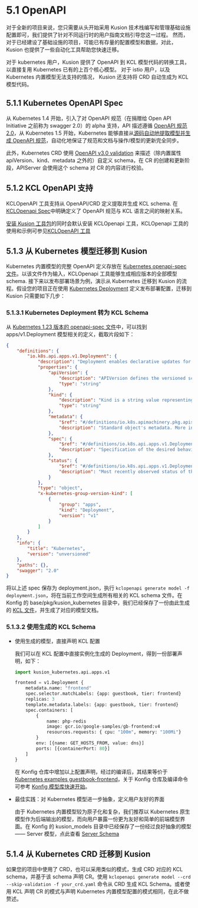 # 5.1 OpenAPI

对于全新的项目来说，您只需要从头开始采用 Kusion 技术栈编写和管理基础设施配置即可，我们提供了针对不同运行时的用户指南文档引导您这一过程。 然而，对于已经建设了基础设施的项目，可能已有存量的配置模型和数据，对此，Kusion 也提供了一些自动化工具帮助您快速迁移。

对于 kubernetes 用户，Kusion 提供了 OpenAPI 到 KCL 模型代码的转换工具，以直接复用 Kubernetes 已有的上百个核心模型。 对于 istio 用户，以及 Kubernetes 内置模型无法支持的情况， Kusion 还支持将 CRD 自动生成为 KCL 模型代码。

## 5.1.1 Kubernetes OpenAPI Spec

从 Kubernetes 1.4 开始，引入了对 OpenAPI 规范（在捐赠给 Open API Initiative 之前称为 swagger 2.0）的 alpha 支持，API 描述遵循 [OpenAPI 规范 2.0](https://github.com/OAI/OpenAPI-Specification/blob/main/versions/2.0.md)，从 Kubernetes 1.5 开始，Kubernetes 能够直接从[源码自动地提取模型并生成 OpenAPI 规范](https://github.com/kubernetes/kube-openapi)，自动化地保证了规范和文档与操作/模型的更新完全同步。

此外，Kubernetes CRD 使用 [OpenAPI v3.0 validation](https://kubernetes.io/docs/tasks/extend-kubernetes/custom-resources/custom-resource-definitions/#validation) 来描述（除内置属性 apiVersion、kind、metadata 之外的）自定义 schema，在 CR 的创建和更新阶段，APIServer 会使用这个 schema 对 CR 的内容进行校验。

## 5.1.2 KCL OpenAPI 支持

KCLOpenAPI 工具支持从 OpenAPI/CRD 定义提取并生成 KCL schema. 在[KCLOpenapi Spec](https://kusionstack.io/docs/reference/cli/openapi/spec)中明确定义了 OpenAPI 规范与 KCL 语言之间的映射关系。

[安装 Kusion 工具包](https://kusionstack.io/docs/user_docs/getting-started/install)的同时会默认安装 KCLOpenapi 工具，KCLOpenapi 工具的使用和示例可参见[KCLOpenAPI 工具](https://kusionstack.io/docs/reference/cli/openapi)

## 5.1.3 从 Kubernetes 模型迁移到 Kusion

Kubernetes 内置模型的完整 OpenAPI 定义存放在 [Kubernetes openapi-spec 文件](https://github.com/kubernetes/kubernetes/blob/master/api/openapi-spec/swagger.json)。以该文件作为输入，KCLOpenapi 工具能够生成相应版本的全部模型 schema. 接下来以发布部署场景为例，演示从 Kubernetes 迁移到 Kusion 的流程。假设您的项目正在使用 [Kubernetes Deployment](https://kubernetes.io/docs/concepts/workloads/controllers/deployment/) 定义发布部署配置，迁移到 Kusion 只需要如下几步：

### 5.1.3.1 Kubernetes Deployment 转为 KCL Schema

从 [Kubernetes 1.23 版本的 openapi-spec 文件](https://github.com/kubernetes/kubernetes/blob/release-1.23/api/openapi-spec/swagger.json)中，可以找到 apps/v1.Deployment 模型相关的定义，截取片段如下：

```json
{
    "definitions": {
        "io.k8s.api.apps.v1.Deployment": {
            "description": "Deployment enables declarative updates for Pods and ReplicaSets.",
            "properties": {
                "apiVersion": {
                    "description": "APIVersion defines the versioned schema of this representation of an object. Servers should convert recognized schemas to the latest internal value, and may reject unrecognized values. More info: https://git.k8s.io/community/contributors/devel/sig-architecture/api-conventions.md#resources",
                    "type": "string"
                },
                "kind": {
                    "description": "Kind is a string value representing the REST resource this object represents. Servers may infer this from the endpoint the client submits requests to. Cannot be updated. In CamelCase. More info: https://git.k8s.io/community/contributors/devel/sig-architecture/api-conventions.md#types-kinds",
                    "type": "string"
                },
                "metadata": {
                    "$ref": "#/definitions/io.k8s.apimachinery.pkg.apis.meta.v1.ObjectMeta",
                    "description": "Standard object's metadata. More info: https://git.k8s.io/community/contributors/devel/sig-architecture/api-conventions.md#metadata"
                },
                "spec": {
                    "$ref": "#/definitions/io.k8s.api.apps.v1.DeploymentSpec",
                    "description": "Specification of the desired behavior of the Deployment."
                },
                "status": {
                    "$ref": "#/definitions/io.k8s.api.apps.v1.DeploymentStatus",
                    "description": "Most recently observed status of the Deployment."
                }
            },
            "type": "object",
            "x-kubernetes-group-version-kind": [
                {
                    "group": "apps",
                    "kind": "Deployment",
                    "version": "v1"
                }
            ]
        }
    },
    "info": {
        "title": "Kubernetes",
        "version": "unversioned"
    },
    "paths": {},
    "swagger": "2.0"
}
```

将以上述 spec 保存为 deployment.json，执行 ```kclopenapi generate model -f deployment.json```，将在当前工作空间生成所有相关的 KCL schema 文件。在 Konfig 的 base/pkg/kusion_kubernetes 目录中，我们已经保存了一份由此生成的 [KCL 文件](https://github.com/KusionStack/konfig/blob/master/base/pkg/kusion_kubernetes/api/apps/v1/deployment.k)，并生成了对应的模型文档。

<!-- TODO: 模型文档加链接 -->

### 5.1.3.2 使用生成的 KCL Schema

* 使用生成的模型，直接声明 KCL 配置

    我们可以在 KCL 配置中直接实例化生成的 Deployment，得到一份部署声明，如下：

    ```python
    import kusion_kubernetes.api.apps.v1

    frontend = v1.Deployment {
        metadata.name: "frontend"
        spec.selector.matchLabels: {app: guestbook, tier: frontend}
        replicas: 3
        template.metadata.labels: {app: guestbook, tier: frontend}
        spec.containers: [
            {
                name: php-redis
                image: gcr.io/google-samples/gb-frontend:v4
                resources.requests: { cpu: "100m", memory: "100Mi"}
            }
            env: [{name: GET_HOSTS_FROM, value: dns}]
            ports: [{containerPort: 80}]
        ]
    }
    ```

    在 Konfig 仓库中增加以上配置声明，经过的编译后，其结果等价于 [Kubernetes examples guestbook-frontend](https://github.com/kubernetes/examples/blob/master/guestbook/frontend-deployment.yaml)，关于 Konfig 仓库及编译命令可参考 [Konfig 模型库快速开始](https://kusionstack.io/docs/reference/model/model-quick-start)。

* 最佳实践：对 Kubernetes 模型进一步抽象，定义用户友好的界面

    由于 Kubernetes 内置模型较为原子化和复杂，我们推荐以 Kubernetes 原生模型作为后端输出的模型，而向用户暴露一份更为友好和简单的前端模型界面。在 Konfig 的 kusion_models 目录中已经保存了一份经过良好抽象的模型 —— Server 模型，点此查看 [Server Schema](https://github.com/KusionStack/konfig/blob/master/base/pkg/kusion_models/kube/frontend/server.k)

## 5.1.4 从 Kubernetes CRD 迁移到 Kusion

如果您的项目中使用了 CRD，也可以采用类似的模式，生成 CRD 对应的 KCL schema，并基于该 schema 声明 CR。使用 `kclopenapi generate model --crd --skip-validation -f your_crd.yaml` 命令从 CRD 生成 KCL Schema。或者使用 KCL 声明 CR 的模式与声明 Kubernetes 内置模型配置的模式相同，在此不做赘述。

